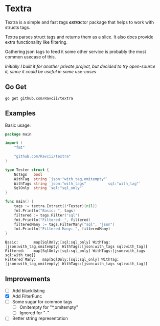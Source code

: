 # Textra

Textra is a simple and fast *****t*****ags *****extra*****ctor package that helps to work with structs tags.

Textra parses struct tags and returns them as a slice. It also does provide extra functionality like filtering.

Gathering json tags to feed it some other service is probably the most common usecase of this.

_Initially I built it for another private project, but decided to try open-source it, since it could be useful in some use-cases_

## Go Get

```shell
go get github.com/Ravcii/textra
```

## Examples

Basic usage:

```go
package main

import (
	"fmt"

	"github.com/Ravcii/textra"
)

type Tester struct {
	NoTags   bool
	WithTag  string `json:"with_tag,omitempty"`
	WithTags string `json:"with_tags"          sql:"with_tag"`
	SqlOnly  string `sql:"sql_only"`
}

func main() {
	tags := textra.Extract((*Tester)(nil))
	fmt.Println("Basic: ", tags)
	filtered := tags.Filter("sql")
	fmt.Println("Filtered: ", filtered)
	filteredMany := tags.FilterMany("sql", "json")
	fmt.Println("Filtered Many: ", filteredMany)
}

```

```
Basic: 		 map[SqlOnly:[sql:sql_only] WithTag:[json:with_tag,omitempty] WithTags:[json:with_tags sql:with_tag]]
Filtered: 	 map[SqlOnly:[sql:sql_only] WithTags:[json:with_tags sql:with_tag]]
Filtered Many: 	 map[SqlOnly:[sql:sql_only] WithTag:[json:with_tag,omitempty] WithTags:[json:with_tags sql:with_tag]]
```

## Improvements

- [ ] Add blacklisting
- [X] Add FilterFunc
- [ ] Some sugar for common tags
	- [ ] Omitempty for "*,omitempty"
	- [ ] Ignored for "-"
- [ ] Better string representation